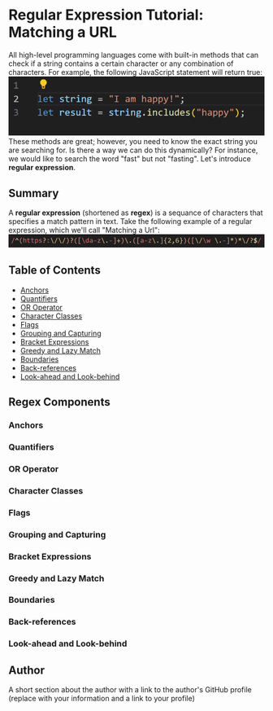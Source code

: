 # Regular Expression Tutorial: Matching a URL

All high-level programming languages come with built-in methods that can check if a string contains a certain character or any combination of characters. For example, the following JavaScript statement will return true:
    ![Alt text](image.png)
These methods are great; however, you need to know the exact string you are searching for. Is there a way we can do this dynamically? For instance, we would like to search the word "fast" but not "fasting". Let's introduce **regular expression**.

## Summary

A **regular expression** (shortened as **regex**) is a sequance of characters that specifies a match pattern in text. Take the following example of a regular expression, which we'll call "Matching a Url":
    ![Alt text](image-1.png)



## Table of Contents

- [Anchors](#anchors)
- [Quantifiers](#quantifiers)
- [OR Operator](#or-operator)
- [Character Classes](#character-classes)
- [Flags](#flags)
- [Grouping and Capturing](#grouping-and-capturing)
- [Bracket Expressions](#bracket-expressions)
- [Greedy and Lazy Match](#greedy-and-lazy-match)
- [Boundaries](#boundaries)
- [Back-references](#back-references)
- [Look-ahead and Look-behind](#look-ahead-and-look-behind)

## Regex Components

### Anchors

### Quantifiers

### OR Operator

### Character Classes

### Flags

### Grouping and Capturing

### Bracket Expressions

### Greedy and Lazy Match

### Boundaries

### Back-references

### Look-ahead and Look-behind

## Author

A short section about the author with a link to the author's GitHub profile (replace with your information and a link to your profile)
